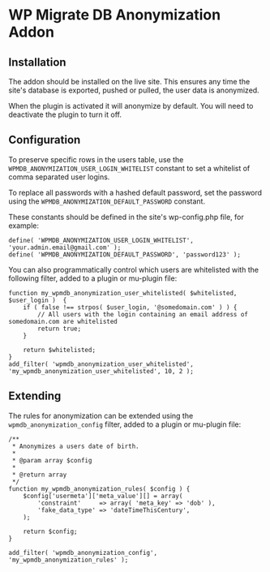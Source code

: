 WP Migrate DB Anonymization Addon
==========================================

## Installation

The addon should be installed on the live site. This ensures any time the site's database is exported, pushed or pulled, the user data is anonymized.

When the plugin is activated it will anonymize by default. You will need to deactivate the plugin to turn it off.

## Configuration

To preserve specific rows in the users table, use the `WPMDB_ANONYMIZATION_USER_LOGIN_WHITELIST` constant to set a whitelist of comma separated user logins.

To replace all passwords with a hashed default password, set the password using the `WPMDB_ANONYMIZATION_DEFAULT_PASSWORD` constant.

These constants should be defined in the site's wp-config.php file, for example:

    define( 'WPMDB_ANONYMIZATION_USER_LOGIN_WHITELIST', 'your.admin.email@gmail.com' );
    define( 'WPMDB_ANONYMIZATION_DEFAULT_PASSWORD', 'password123' );
    
You can also programmatically control which users are whitelisted with the following filter, added to a plugin or mu-plugin file:

    function my_wpmdb_anonymization_user_whitelisted( $whitelisted, $user_login )  {
        if ( false !== strpos( $user_login, '@somedomain.com' ) ) {
            // All users with the login containing an email address of somedomain.com are whitelisted
            return true;
        }
        
        return $whitelisted;
    }
    add_filter( 'wpmdb_anonymization_user_whitelisted', 'my_wpmdb_anonymization_user_whitelisted', 10, 2 );
    
## Extending

The rules for anonymization can be extended using the `wpmdb_anonymization_config` filter, added to a plugin or mu-plugin file:

    /**
     * Anonymizes a users date of birth.
     *
     * @param array $config
     *
     * @return array
     */
    function my_wpmdb_anonymization_rules( $config ) {
        $config['usermeta']['meta_value'][] = array(
            'constraint'     => array( 'meta_key' => 'dob' ),
            'fake_data_type' => 'dateTimeThisCentury',
        );

        return $config;
    }
    
    add_filter( 'wpmdb_anonymization_config', 'my_wpmdb_anonymization_rules' );
